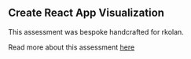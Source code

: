## Create React App Visualization

This assessment was bespoke handcrafted for rkolan.

Read more about this assessment [here](https://react.eogresources.com)
